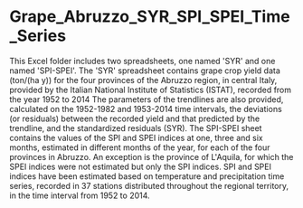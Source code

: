 # Grape_Abruzzo_SYR_SPI_SPEI_Time_Series
This Excel folder includes two spreadsheets, one named 'SYR' and one named 'SPI-SPEI'.
The 'SYR' spreadsheet contains grape crop yield data (ton/(ha y)) for the four provinces of the Abruzzo region, in central Italy, provided by the Italian National Institute of Statistics (ISTAT), recorded from the year 1952 to 2014 The parameters of the trendlines are also provided, calculated on the 1952-1982 and 1953-2014 time intervals, the deviations (or residuals) between the recorded yield and that predicted by the trendline, and the standardized residuals (SYR).
The SPI-SPEI sheet contains the values ​​of the SPI and SPEI indices at one, three and six months, estimated in different months of the year, for each of the four provinces in Abruzzo. An exception is the province of L'Aquila, for which the SPEI indices were not estimated but only the SPI indices. SPI and SPEI indices have been estimated based on temperature and precipitation time series, recorded in 37 stations distributed throughout the regional territory, in the time interval from 1952 to 2014.

